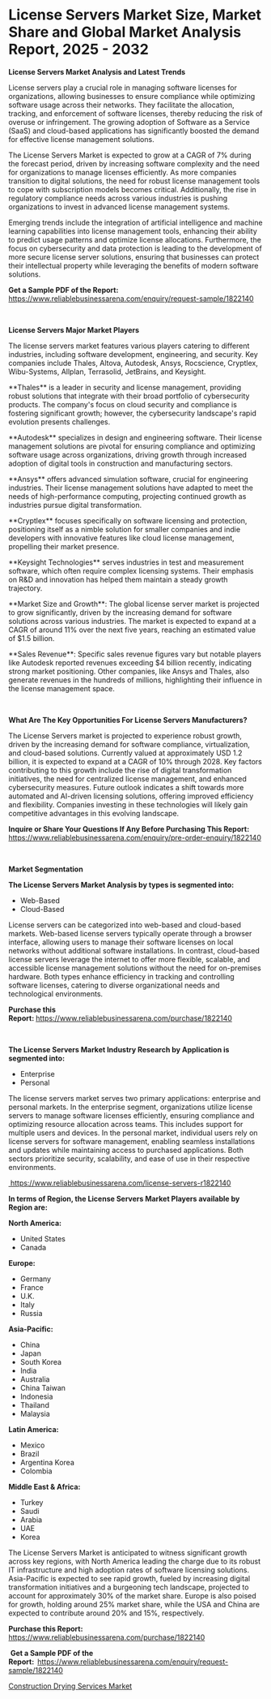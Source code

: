 <p><h1>License Servers Market Size, Market Share and Global Market Analysis Report, 2025 - 2032</h1></p><p><strong>License Servers Market Analysis and Latest Trends</strong></p>
<p><p>License servers play a crucial role in managing software licenses for organizations, allowing businesses to ensure compliance while optimizing software usage across their networks. They facilitate the allocation, tracking, and enforcement of software licenses, thereby reducing the risk of overuse or infringement. The growing adoption of Software as a Service (SaaS) and cloud-based applications has significantly boosted the demand for effective license management solutions.</p><p>The License Servers Market is expected to grow at a CAGR of 7% during the forecast period, driven by increasing software complexity and the need for organizations to manage licenses efficiently. As more companies transition to digital solutions, the need for robust license management tools to cope with subscription models becomes critical. Additionally, the rise in regulatory compliance needs across various industries is pushing organizations to invest in advanced license management systems.</p><p>Emerging trends include the integration of artificial intelligence and machine learning capabilities into license management tools, enhancing their ability to predict usage patterns and optimize license allocations. Furthermore, the focus on cybersecurity and data protection is leading to the development of more secure license server solutions, ensuring that businesses can protect their intellectual property while leveraging the benefits of modern software solutions.</p></p>
<p><strong>Get a Sample PDF of the Report:&nbsp;</strong> <a href="https://www.reliablebusinessarena.com/enquiry/request-sample/1822140?utm_campaign=2805&utm_medium=2&utm_source=Github&utm_content=ia&utm_term=09032025&utm_id=license-servers">https://www.reliablebusinessarena.com/enquiry/request-sample/1822140</a></p>
<p>&nbsp;</p>
<p><strong>License Servers Major Market Players</strong></p>
<p><p>The license servers market features various players catering to different industries, including software development, engineering, and security. Key companies include Thales, Altova, Autodesk, Ansys, Rocscience, Cryptlex, Wibu-Systems, Allplan, Terrasolid, JetBrains, and Keysight.</p><p>**Thales** is a leader in security and license management, providing robust solutions that integrate with their broad portfolio of cybersecurity products. The company's focus on cloud security and compliance is fostering significant growth; however, the cybersecurity landscape's rapid evolution presents challenges.</p><p>**Autodesk** specializes in design and engineering software. Their license management solutions are pivotal for ensuring compliance and optimizing software usage across organizations, driving growth through increased adoption of digital tools in construction and manufacturing sectors. </p><p>**Ansys** offers advanced simulation software, crucial for engineering industries. Their license management solutions have adapted to meet the needs of high-performance computing, projecting continued growth as industries pursue digital transformation.</p><p>**Cryptlex** focuses specifically on software licensing and protection, positioning itself as a nimble solution for smaller companies and indie developers with innovative features like cloud license management, propelling their market presence. </p><p>**Keysight Technologies** serves industries in test and measurement software, which often require complex licensing systems. Their emphasis on R&D and innovation has helped them maintain a steady growth trajectory.</p><p>**Market Size and Growth**: The global license server market is projected to grow significantly, driven by the increasing demand for software solutions across various industries. The market is expected to expand at a CAGR of around 11% over the next five years, reaching an estimated value of $1.5 billion.</p><p>**Sales Revenue**: Specific sales revenue figures vary but notable players like Autodesk reported revenues exceeding $4 billion recently, indicating strong market positioning. Other companies, like Ansys and Thales, also generate revenues in the hundreds of millions, highlighting their influence in the license management space.</p></p>
<p>&nbsp;</p>
<p><strong>What Are The Key Opportunities For License Servers Manufacturers?</strong></p>
<p><p>The License Servers market is projected to experience robust growth, driven by the increasing demand for software compliance, virtualization, and cloud-based solutions. Currently valued at approximately USD 1.2 billion, it is expected to expand at a CAGR of 10% through 2028. Key factors contributing to this growth include the rise of digital transformation initiatives, the need for centralized license management, and enhanced cybersecurity measures. Future outlook indicates a shift towards more automated and AI-driven licensing solutions, offering improved efficiency and flexibility. Companies investing in these technologies will likely gain competitive advantages in this evolving landscape.</p></p>
<p><strong>Inquire or Share Your Questions If Any Before Purchasing This Report:</strong> <a href="https://www.reliablebusinessarena.com/enquiry/pre-order-enquiry/1822140?utm_campaign=2805&utm_medium=2&utm_source=Github&utm_content=ia&utm_term=09032025&utm_id=license-servers">https://www.reliablebusinessarena.com/enquiry/pre-order-enquiry/1822140</a></p>
<p>&nbsp;</p>
<p><strong>Market Segmentation</strong></p>
<p><strong>The License Servers Market Analysis by types is segmented into:</strong></p>
<p><ul><li>Web-Based</li><li>Cloud-Based</li></ul></p>
<p><p>License servers can be categorized into web-based and cloud-based markets. Web-based license servers typically operate through a browser interface, allowing users to manage their software licenses on local networks without additional software installations. In contrast, cloud-based license servers leverage the internet to offer more flexible, scalable, and accessible license management solutions without the need for on-premises hardware. Both types enhance efficiency in tracking and controlling software licenses, catering to diverse organizational needs and technological environments.</p></p>
<p><strong>Purchase this Report:&nbsp;</strong><a href="https://www.reliablebusinessarena.com/purchase/1822140?utm_campaign=2805&utm_medium=2&utm_source=Github&utm_content=ia&utm_term=09032025&utm_id=license-servers">https://www.reliablebusinessarena.com/purchase/1822140</a></p>
<p>&nbsp;</p>
<p><strong>The License Servers Market Industry Research by Application is segmented into:</strong></p>
<p><ul><li>Enterprise</li><li>Personal</li></ul></p>
<p><p>The license servers market serves two primary applications: enterprise and personal markets. In the enterprise segment, organizations utilize license servers to manage software licenses efficiently, ensuring compliance and optimizing resource allocation across teams. This includes support for multiple users and devices. In the personal market, individual users rely on license servers for software management, enabling seamless installations and updates while maintaining access to purchased applications. Both sectors prioritize security, scalability, and ease of use in their respective environments.</p></p>
<p><a href="https://www.reliablebusinessarena.com/license-servers-r1822140?utm_campaign=2805&utm_medium=2&utm_source=Github&utm_content=ia&utm_term=09032025&utm_id=license-servers">&nbsp;https://www.reliablebusinessarena.com/license-servers-r1822140</a></p>
<p><strong>In terms of Region, the License Servers Market Players available by Region are:</strong></p>
<p>
    <p> <strong> North America: </strong>
        <ul>
            <li>United States</li>
            <li>Canada</li>
        </ul>
        </p> 
    <p> <strong> Europe: </strong>
        <ul>
            <li>Germany</li>
            <li>France</li>
            <li>U.K.</li>
            <li>Italy</li>
            <li>Russia</li>
        </ul>
        </p> 
    <p> <strong> Asia-Pacific: </strong>
        <ul>
            <li>China</li>
            <li>Japan</li>
            <li>South Korea</li>
            <li>India</li>
            <li>Australia</li>
            <li>China Taiwan</li>
            <li>Indonesia</li>
            <li>Thailand</li>
            <li>Malaysia</li>
        </ul>
        </p> 
    <p> <strong> Latin America: </strong>
        <ul>
            <li>Mexico</li>
            <li>Brazil</li>
            <li>Argentina Korea</li>
            <li>Colombia</li>
        </ul>
        </p> 
    <p> <strong> Middle East & Africa: </strong>
        <ul>
            <li>Turkey</li>
            <li>Saudi</li>
            <li>Arabia</li>
            <li>UAE</li>
            <li>Korea</li>
        </ul>
    </p>
    </p>
<p><p>The License Servers Market is anticipated to witness significant growth across key regions, with North America leading the charge due to its robust IT infrastructure and high adoption rates of software licensing solutions. Asia-Pacific is expected to see rapid growth, fueled by increasing digital transformation initiatives and a burgeoning tech landscape, projected to account for approximately 30% of the market share. Europe is also poised for growth, holding around 25% market share, while the USA and China are expected to contribute around 20% and 15%, respectively.</p></p>
<p><strong>Purchase this Report: </strong><a href="https://www.reliablebusinessarena.com/purchase/1822140?utm_campaign=2805&utm_medium=2&utm_source=Github&utm_content=ia&utm_term=09032025&utm_id=license-servers">https://www.reliablebusinessarena.com/purchase/1822140</a></p>
<p>&nbsp;<strong>Get a Sample PDF of the Report:&nbsp;&nbsp;</strong><a href="https://www.reliablebusinessarena.com/enquiry/request-sample/1822140?utm_campaign=2805&utm_medium=2&utm_source=Github&utm_content=ia&utm_term=09032025&utm_id=license-servers">https://www.reliablebusinessarena.com/enquiry/request-sample/1822140</a></p>
<p><strong></strong></p>
<p><p><a href="https://github.com/meuskocov/Market-Research-Report-List-1/blob/main/construction-drying-services-market.md?utm_campaign=2805&utm_medium=2&utm_source=Github&utm_content=ia&utm_term=09032025&utm_id=license-servers">Construction Drying Services Market</a></p></p>